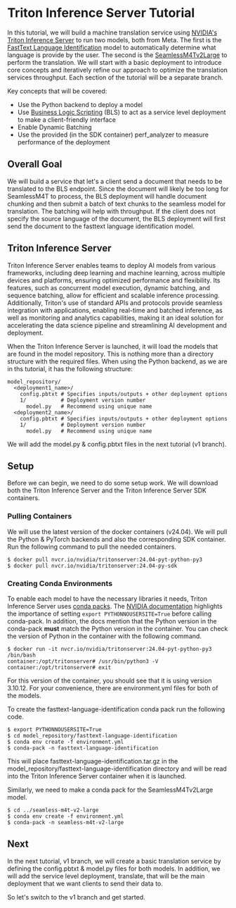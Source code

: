 # Triton Inference Server Tutorial
In this tutorial, we will build a machine translation service using [NVIDIA's Triton
Inference Server](https://developer.nvidia.com/triton-inference-server) to run two
models, both from Meta. The first is the
[FastText Language Identification](https://huggingface.co/facebook/fasttext-language-identification)
model to automatically determine what language is provide by the user. The second is
the [SeamlessM4Tv2Large](https://huggingface.co/facebook/seamless-m4t-v2-large) to
perform the translation. We will start with a basic deployment to introduce core
concepts and iteratively refine our approach to optimize the translation services
throughput. Each section of the tutorial will be a separate branch.

Key concepts that will be covered:
  * Use the Python backend to deploy a model
  * Use [Business Logic Scripting](https://docs.nvidia.com/deeplearning/triton-inference-server/user-guide/docs/python_backend/README.html#business-logic-scripting) (BLS) to act as a service level deployment to make a client-friendly interface
  * Enable Dynamic Batching
  * Use the provided (in the SDK container) perf_analyzer to measure performance of the deployment

## Overall Goal
We will build a service that let's a client send a document that needs to be translated
to the BLS endpoint. Since the document will likely be too long for SeamlessM4T to
process, the BLS deployment will handle document chunking and then submit a batch of
text chunks to the seamless model for translation. The batching will help with throughput.
If the client does not specify the source language of the document, the BLS deployment
will first send the document to the fasttext language identification model.

## Triton Inference Server
Triton Inference Server enables teams to deploy AI models from various frameworks,
including deep learning and machine learning, across multiple devices and platforms,
ensuring optimized performance and flexibility. Its features, such as concurrent
model execution, dynamic batching, and sequence batching, allow for efficient and
scalable inference processing. Additionally, Triton's use of standard APIs and
protocols provide seamless integration with applications, enabling real-time and
batched inference, as well as monitoring and analytics capabilities, making it an
ideal solution for accelerating the data science pipeline and streamlining AI
development and deployment.

When the Triton Inference Server is launched, it will load the models that are found
in the model repository. This is nothing more than a directory structure with the
required files. When using the Python backend, as we are in ths tutorial, it has
the following structure:

```
model_repository/
  <deployment1_name>/
    config.pbtxt # Specifies inputs/outputs + other deployment options
    1/           # Deployment version number
      model.py   # Recommend using unique name
  <deployment2_name>/
    config.pbtxt # Specifies inputs/outputs + other deployment options
    1/           # Deployment version number
      model.py   # Recommend using unique name
```
We will add the model.py & config.pbtxt files in the next tutorial (v1 branch).

## Setup
Before we can begin, we need to do some setup work. We will download both the Triton
Inference Server and the Triton Inference Server SDK containers.

### Pulling Containers
We will use the latest version of the docker containers (v24.04). We will pull the
Python & PyTorch backends and also the corresponding SDK container. Run the following
command to pull the needed containers.

```
$ docker pull nvcr.io/nvidia/tritonserver:24.04-pyt-python-py3
$ docker pull nvcr.io/nvidia/tritonserver:24.04-py-sdk
```
### Creating Conda Environments
To enable each model to have the necessary libraries it needs, Triton Inference
Server uses [conda packs](https://conda.github.io/conda-pack/). The
[NVIDIA documentation](https://docs.nvidia.com/deeplearning/triton-inference-server/user-guide/docs/python_backend/README.html#creating-custom-execution-environments)
highlights the importance of setting `export PYTHONNOUSERSITE=True` before
calling conda-pack. In addition, the docs mention that the Python version in the
conda-pack **must** match the Python version in the container. You can check the
version of Python in the container with the following command.

```
$ docker run -it nvcr.io/nvidia/tritonserver:24.04-pyt-python-py3 /bin/bash
container:/opt/tritonserver# /usr/bin/python3 -V
container:/opt/tritonserver# exit
```
For this version of the container, you should see that it is using version 3.10.12.
For your convenience, there are environment.yml files for both of the models.

To create the fasttext-language-identification conda pack run the following code.

```
$ export PYTHONNOUSERSITE=True
$ cd model_repository/fasttext-language-identification
$ conda env create -f environment.yml
$ conda-pack -n fasttext-language-identification
```
This will place fasttext-language-identification.tar.gz in the
model_repository/fasttext-language-identification directory and will be read into
the Triton Inference Server container when it is launched.

Similarly, we need to make a conda pack for the SeamlessM4Tv2Large model.
```
$ cd ../seamless-m4t-v2-large
$ conda env create -f environment.yml
$ conda-pack -n seamless-m4t-v2-large
```

## Next
In the next tutorial, v1 branch, we will create a basic translation service by defining
the config.pbtxt & model.py files for both models. In addition, we will add the
service level deployment, translate, that will be the main deployment that we want clients
to send their data to.

So let's switch to the v1 branch and get started.
